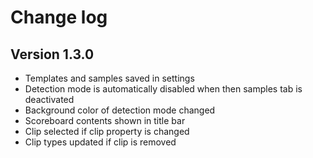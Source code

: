 # Change log

## Version 1.3.0

* Templates and samples saved in settings
* Detection mode is automatically disabled when then samples tab is deactivated
* Background color of detection mode changed
* Scoreboard contents shown in title bar
* Clip selected if clip property is changed
* Clip types updated if clip is removed
